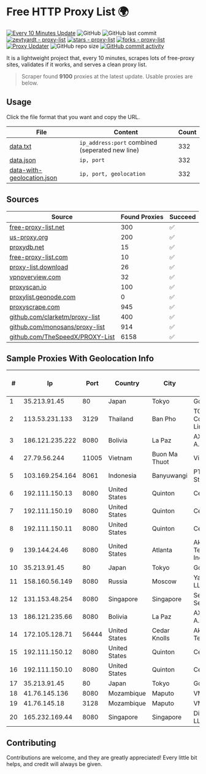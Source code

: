 
# Free HTTP Proxy List 🌍

[![Every 10 Minutes Update](https://github.com/mertguvencli/http-proxy-list/actions/workflows/main.yml/badge.svg?branch=main)](https://github.com/mertguvencli/http-proxy-list/actions/workflows/main.yml)
![GitHub](https://img.shields.io/github/license/mertguvencli/http-proxy-list)
![GitHub last commit](https://img.shields.io/github/last-commit/mertguvencli/http-proxy-list)
[![zevtyardt - proxy-list](https://img.shields.io/static/v1?label=zevtyardt&message=proxy-list&color=blue&logo=github)](https://github.com/zevtyardt/proxy-list "Go to GitHub repo")
[![stars - proxy-list](https://img.shields.io/github/stars/zevtyardt/proxy-list?style=social)](https://github.com/zevtyardt/proxy-list)
[![forks - proxy-list](https://img.shields.io/github/forks/zevtyardt/proxy-list?style=social)](https://github.com/zevtyardt/proxy-list)
[![Proxy Updater](https://github.com/zevtyardt/proxy-list/workflows/Proxy%20Updater/badge.svg)](https://github.com/zevtyardt/proxy-list/actions?query=workflow:"Proxy+Updater")
![GitHub repo size](https://img.shields.io/github/repo-size/zevtyardt/proxy-list)
[![GitHub commit activity](https://img.shields.io/github/commit-activity/m/zevtyardt/proxy-list?logo=commits)](https://github.com/zevtyardt/proxy-list/commits/main)

It is a lightweight project that, every 10 minutes, scrapes lots of free-proxy sites, validates if it works, and serves a clean proxy list.

> Scraper found **9100** proxies at the latest update. Usable proxies are below.

## Usage

Click the file format that you want and copy the URL.

|File|Content|Count|
|----|-------|-----|
|[data.txt](https://raw.githubusercontent.com/mertguvencli/http-proxy-list/main/proxy-list/data.txt)|`ip_address:port` combined (seperated new line)|332|
|[data.json](https://raw.githubusercontent.com/mertguvencli/http-proxy-list/main/proxy-list/data.json)|`ip, port`|332|
|[data-with-geolocation.json](https://raw.githubusercontent.com/mertguvencli/http-proxy-list/main/proxy-list/data-with-geolocation.json)|`ip, port, geolocation`|332|

## Sources

|Source|Found Proxies|Succeed|
|------|-------------|-------|
|[free-proxy-list.net](https://free-proxy-list.net)|300|✅|
|[us-proxy.org](https://www.us-proxy.org)|200|✅|
|[proxydb.net](http://proxydb.net)|15|✅|
|[free-proxy-list.com](https://free-proxy-list.com/?page=&port=&type%5B%5D=http&type%5B%5D=https&up_time=0&search=Search)|10|✅|
|[proxy-list.download](https://www.proxy-list.download/HTTP)|26|✅|
|[vpnoverview.com](https://vpnoverview.com/privacy/anonymous-browsing/free-proxy-servers)|32|✅|
|[proxyscan.io](https://www.proxyscan.io)|100|✅|
|[proxylist.geonode.com](https://proxylist.geonode.com/api/proxy-list?limit=300&page=1&sort_by=lastChecked&sort_type=desc&protocols=http,https)|0|✅|
|[proxyscrape.com](https://api.proxyscrape.com/v2/?request=displayproxies&protocol=http&timeout=10000&country=all&ssl=all&anonymity=all)|945|✅|
|[github.com/clarketm/proxy-list](https://raw.githubusercontent.com/clarketm/proxy-list/master/proxy-list-raw.txt)|400|✅|
|[github.com/monosans/proxy-list](https://raw.githubusercontent.com/monosans/proxy-list/main/proxies/http.txt)|914|✅|
|[github.com/TheSpeedX/PROXY-List](https://raw.githubusercontent.com/TheSpeedX/PROXY-List/master/http.txt)|6158|✅|


## Sample Proxies With Geolocation Info

|#|Ip|Port|Country|City|Internet Service Provider|
|-|--|----|-------|----|-------------------------|
|1|35.213.91.45|80|Japan|Tokyo|Google LLC|
|2|113.53.231.133|3129|Thailand|Ban Pho|TOT Public Company Limited|
|3|186.121.235.222|8080|Bolivia|La Paz|AXS Bolivia S. A.|
|4|27.79.56.244|11005|Vietnam|Buon Ma Thuot|Viettel Group|
|5|103.169.254.164|8061|Indonesia|Banyuwangi|PT Master Star Network|
|6|192.111.150.13|8080|United States|Quinton|Centrilogic|
|7|192.111.150.19|8080|United States|Quinton|Centrilogic|
|8|192.111.150.11|8080|United States|Quinton|Centrilogic|
|9|139.144.24.46|8080|United States|Atlanta|Akamai Technologies, Inc.|
|10|35.213.91.45|80|Japan|Tokyo|Google LLC|
|11|158.160.56.149|8080|Russia|Moscow|Yandex.Cloud LLC|
|12|131.153.48.254|8080|Singapore|Singapore|Secured Servers LLC|
|13|186.121.235.66|8080|Bolivia|La Paz|AXS Bolivia S. A.|
|14|172.105.128.71|56444|United States|Cedar Knolls|Akamai Technologies|
|15|192.111.150.12|8080|United States|Quinton|Centrilogic|
|16|192.111.150.10|8080|United States|Quinton|Centrilogic|
|17|35.213.91.45|80|Japan|Tokyo|Google LLC|
|18|41.76.145.136|8080|Mozambique|Maputo|VM  S.A|
|19|41.76.145.18|3128|Mozambique|Maputo|VM  S.A|
|20|165.232.169.44|8080|Singapore|Singapore|DigitalOcean, LLC|



## Contributing

Contributions are welcome, and they are greatly appreciated! Every
little bit helps, and credit will always be given.

